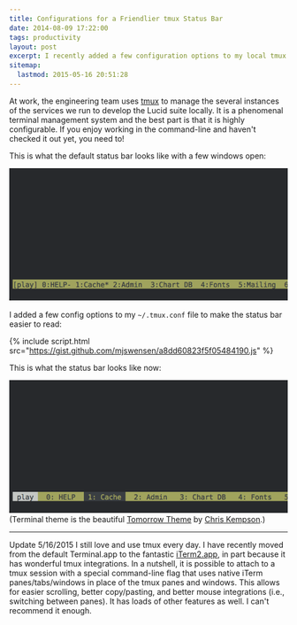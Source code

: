 ```yaml
---
title: Configurations for a Friendlier tmux Status Bar
date: 2014-08-09 17:22:00
tags: productivity
layout: post
excerpt: I recently added a few configuration options to my local tmux configuration file to make the status bar easier to read.
sitemap:
  lastmod: 2015-05-16 20:51:28
---
```


At work, the engineering team uses [tmux](https://tmux.github.io/) to manage the several instances of the services we run to develop the Lucid suite locally. It is a phenomenal terminal management system and the best part is that it is highly configurable. If you enjoy working in the command-line and haven't checked it out yet, you need to!

This is what the default status bar looks like with a few windows open:

![tmux status bar before configurations](/blog/images/tmux-status-bar-before.png)

I added a few config options to my `~/.tmux.conf` file to make the status bar easier to read:

{% include script.html src="https://gist.github.com/mjswensen/a8dd60823f5f05484190.js" %}

This is what the status bar looks like now:

![tmux status bar after configurations](/blog/images/tmux-status-bar-after.png) (Terminal theme is the beautiful [Tomorrow Theme](https://github.com/chriskempson/tomorrow-theme) by [Chris Kempson](http://chriskempson.com).)

---

<p><span class="update">Update <span class="update-date">5/16/2015</span></span> I still love and use tmux every day. I have recently moved from the default Terminal.app to the fantastic <a href="http://iterm2.com/">iTerm2.app</a>, in part because it has wonderful tmux integrations. In a nutshell, it is possible to attach to a tmux session with a special command-line flag that uses native iTerm panes/tabs/windows in place of the tmux panes and windows. This allows for easier scrolling, better copy/pasting, and better mouse integrations (i.e., switching between panes). It has loads of other features as well. I can't recommend it enough.</p>
